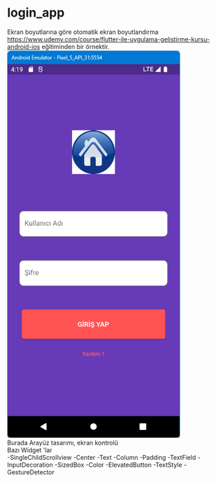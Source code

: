 # login_app

Ekran boyutlarına göre otomatik ekran boyutlandırma https://www.udemy.com/course/flutter-ile-uygulama-gelistirme-kursu-android-ios eğitiminden bir örnektir.
![ScreenShot](screen_shots/img-01.png)\
Burada Arayüz tasarımı, ekran kontrolü \
Bazı Widget 'lar\
-SingleChildScrollview
-Center
-Text
-Column
-Padding
-TextField
-InputDecoration
-SizedBox
-Color
-ElevatedButton
-TextStyle
-GestureDetector